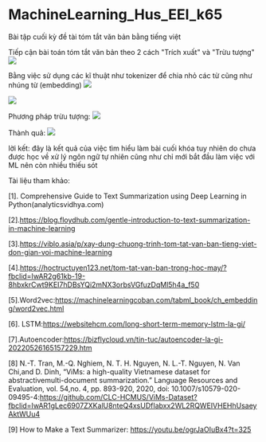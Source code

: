 # MachineLearning_Hus_EEI_k65
Bài tập cuối kỳ đề tài tóm tắt văn bản bằng tiếng việt

Tiếp cận bài toán tóm tắt văn bản theo 2 cách "Trích xuất" và "Trừu tượng"
<img src="https://github.com/paintOfUs/MachineLearning_Hus_EEI_k65/blob/main/img_for_readme/2.png">

Bằng việc sử dụng các kĩ thuật như tokenizer để chia nhỏ các từ cũng như nhúng từ (embedding)
<img src="https://github.com/paintOfUs/MachineLearning_Hus_EEI_k65/blob/main/img_for_readme/3.png">

<img src="https://github.com/paintOfUs/MachineLearning_Hus_EEI_k65/blob/main/img_for_readme/4.png">

Phương pháp trừu tượng:
<img src="https://github.com/paintOfUs/MachineLearning_Hus_EEI_k65/blob/main/img_for_readme/5.png">

Thành quả:
<img src="https://github.com/paintOfUs/MachineLearning_Hus_EEI_k65/blob/main/img_for_readme/1.png">

lời kết: đây là kết quả của việc tìm hiểu làm bài cuối khóa tuy nhiên do chưa được học về xử lý ngôn ngữ tự nhiên cũng như chỉ mới bắt đầu làm việc với ML nên còn nhiều thiếu sót

Tài liệu tham khảo:

[1]. Comprehensive Guide to Text Summarization using Deep Learning in Python(analyticsvidhya.com)

[2].https://blog.floydhub.com/gentle-introduction-to-text-summarization-in-machine-learning

[3].https://viblo.asia/p/xay-dung-chuong-trinh-tom-tat-van-ban-tieng-viet-don-gian-voi-machine-learning

[4].https://hoctructuyen123.net/tom-tat-van-ban-trong-hoc-may/?fbclid=IwAR2g61kb-19-8hbxkrCwt9KEI7hDBsYQi2mNX3orbsVGfuzDqMl5h4a_f50

[5].Word2vec:https://machinelearningcoban.com/tabml_book/ch_embedding/word2vec.html

[6]. LSTM:https://websitehcm.com/long-short-term-memory-lstm-la-gi/

[7].Autoencoder:https://bizflycloud.vn/tin-tuc/autoencoder-la-gi-20220526165157229.htm

[8] N.-T. Tran, M.-Q. Nghiem, N. T. H. Nguyen, N. L.-T. Nguyen, N. Van Chi,and D. Dinh, “ViMs: a high-quality Vietnamese dataset for abstractivemulti-document summarization.” Language Resources and Evaluation, vol. 54,no. 4, pp. 893-920, 2020, doi: 10.1007/s10579-020-09495-4:https://github.com/CLC-HCMUS/ViMs-Dataset?fbclid=IwAR1gLec6907ZXKalU8nteQ4xsUDfIabxx2WL2RQWEIVHEHhUsaeyAktWUu4

[9] How to Make a Text Summarizer: https://youtu.be/ogrJaOIuBx4?t=325
